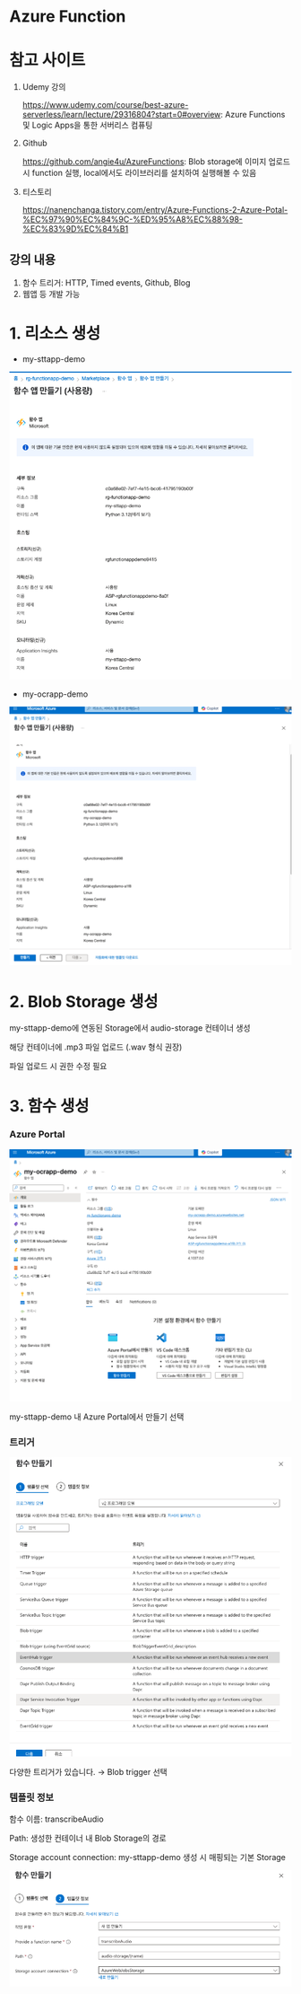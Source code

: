 # Azure Function

# 참고 사이트

1. Udemy 강의

    https://www.udemy.com/course/best-azure-serverless/learn/lecture/29316804?start=0#overview: Azure Functions 및 Logic Apps을 통한 서버리스 컴퓨팅

1. Github

    https://github.com/angie4u/AzureFunctions: Blob storage에 이미지 업로드 시 function 실행, local에서도 라이브러리를 설치하여 실행해볼 수 있음
2. 티스토리
    
    https://nanenchanga.tistory.com/entry/Azure-Functions-2-Azure-Potal-%EC%97%90%EC%84%9C-%ED%95%A8%EC%88%98-%EC%83%9D%EC%84%B1

## 강의 내용

1. 함수 트리거: HTTP, Timed events, Github, Blog
2. 웹앱 등 개발 가능

# 1. 리소스 생성

- my-sttapp-demo

![my-sttapp-demo.png](./img/my-sttapp-demo.png)

- my-ocrapp-demo

![my-ocrapp-demo.png](./img/my-ocrapp-demo.png)

# 2. Blob Storage 생성

my-sttapp-demo에 연동된 Storage에서 audio-storage 컨테이너 생성

해당 컨테이너에 .mp3 파일 업로드 (.wav 형식 권장)

파일 업로드 시 권한 수정 필요 

# 3. 함수 생성

### Azure Portal

![azure-function(1).png](./img/azure-function(1).png)

my-sttapp-demo 내 Azure Portal에서 만들기 선택

### 트리거

![azure-function(2).png](./img/azure-function(2).png)


다양한 트리거가 있습니다. → Blob trigger 선택

### 템플릿 정보

함수 이름: transcribeAudio

Path: 생성한 컨테이너 내 Blob Storage의 경로

Storage account connection: my-sttapp-demo 생성 시 매핑되는 기본 Storage

![azure-function(3).png](./img/azure-function(3).png)

